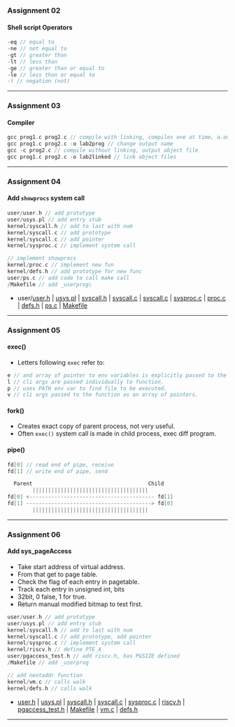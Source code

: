 ### __Assignment 02__
#### Shell script Operators
```java
-eq // equal to
-ne // not equal to
-gt // greater than
-lt // less than
-ge // greater than or equal to
-le // less than or equal to
-! // negation (not)
```
--------------------------------------------------
### __Assignment 03__
#### Compiler
```c
gcc prog1.c prog2.c // compile with linking, compiles one at time, a.out
gcc prog1.c prog2.c -o lab2prog // change output name
gcc -c prog2.c // compile without linking, output object file
gcc prog1.c prog2.c -o lab2linked // link object files
```
--------------------------------------------------
### __Assignment 04__
#### Add `showprocs` system call
```c
user/user.h // add prototype
user/usys.pl // add entry stub
kernel/syscall.h // add to last with num
kernel/syscall.c // add prototype
kernel/syscall.c // add pointer
kernel/sysproc.c // implement system call

// implement showprocs
kernel/proc.c // implement new fun
kernel/defs.h // add prototype for new func
user/ps.c // add code to call make call
/Makefile // add _userprog\
```
- user/[user.h][user_h] | [usys.pl][usys_pl] | [syscall.h][syscall_h] | [syscall.c][syscall_c] | [syscall.c][syscall_c] | [sysproc.c][sysproc_c] | [proc.c][proc_c] | [defs.h][defs_h] | [ps.c][ps_c] | [Makefile][Makefile_]

[user_h]: https://github.com/coriandar/operatingSystems/blob/main/assignments/lab4-55/xv6-riscv/user/user.h
[usys_pl]: https://github.com/coriandar/operatingSystems/blob/main/assignments/lab4-55/xv6-riscv/user/usys.pl
[syscall_h]: https://github.com/coriandar/operatingSystems/blob/main/assignments/lab4-55/xv6-riscv/kernel/syscall.h
[syscall_c]: https://github.com/coriandar/operatingSystems/blob/main/assignments/lab4-55/xv6-riscv/kernel/syscall.c
[sysproc_c]: https://github.com/coriandar/operatingSystems/blob/main/assignments/lab4-55/xv6-riscv/kernel/sysproc.c
[proc_c]: https://github.com/coriandar/operatingSystems/blob/main/assignments/lab4-55/xv6-riscv/kernel/proc.c
[defs_h]: https://github.com/coriandar/operatingSystems/blob/main/assignments/lab4-55/xv6-riscv/kernel/defs.h
[ps_c]: https://github.com/coriandar/operatingSystems/blob/main/assignments/lab4-55/xv6-riscv/user/ps.c
[Makefile_]: https://github.com/coriandar/operatingSystems/blob/main/assignments/lab4-55/xv6-riscv/Makefile
--------------------------------------------------
### __Assignment 05__
#### exec()
- Letters following `exec` refer to:
```java
e // and array of pointer to env variables is explicitly passed to the new process image.
l // cli args are passed individually to function.
p // uses PATH env var to find file to be executed.
v // cli args passed to the function as an array of pointers.
```

#### fork()
- Creates exact copy of parent process, not very useful.
- Often `exec()` system call is made in child process, exec diff program.

#### pipe()
```java
fd[0] // read end of pipe, receive
fd[1] // write end of pipe, send

  Parent                                     Child
        |||||||||||||||||||||||||||||||||||||
fd[0] <---------------------------------------- fd[1]
fd[1] ----------------------------------------> fd[0]
        |||||||||||||||||||||||||||||||||||||
```
--------------------------------------------------
### __Assignment 06__
#### Add sys_pageAccess
- Take start address of virtual address.
- From that get to page table.
- Check the flag of each entry in pagetable.
- Track each entry in unsigned int, bits
- 32bit, 0 false, 1 for true.
- Return manual modified bitmap to test first.

```c
user/user.h // add prototype
user/usys.pl // add entry stub
kernel/syscall.h // add to last with num
kernel/syscall.c // add prototype, add pointer
kernel/sysproc.c // implement system call
kernel/riscv.h // define PTE_A
user/pgaccess_test.h // add riscv.h, has PGSIZE defined
/Makefile // add _userprog

// add nextaddr function
kernel/vm.c // calls walk
kernel/defs.h // calls walk
```
- [user.h][user_h] | [usys.pl][usys_pl] | [syscall.h][syscall_h] | [syscall.c][syscall_c] | [sysproc.c][sysproc_c] | [riscv.h][riscv_h] | [pgaccess_test.h][pgaccess_test_h] | [Makefile][Makefile_] | [vm.c][vm_c] | [defs.h][defs_h]

[user_h]: https://github.com/coriandar/operatingSystems/blob/main/assignments/lab6-55/xv6-riscv/user/user.h
[usys_pl]: https://github.com/coriandar/operatingSystems/blob/main/assignments/lab6-55/xv6-riscv/user/usys.pl
[syscall_h]: https://github.com/coriandar/operatingSystems/blob/main/assignments/lab6-55/xv6-riscv/kernel/syscall.h
[syscall_c]: https://github.com/coriandar/operatingSystems/blob/main/assignments/lab6-55/xv6-riscv/kernel/syscall.c
[sysproc_c]: https://github.com/coriandar/operatingSystems/blob/main/assignments/lab6-55/xv6-riscv/kernel/sysproc.c
[riscv_h]: https://github.com/coriandar/operatingSystems/blob/main/assignments/lab6-55/xv6-riscv/kernel/riscv.h
[pgaccess_test_h]: https://github.com/coriandar/operatingSystems/blob/main/assignments/lab6-55/xv6-riscv/user/pgaccess_test.c
[Makefile_]: https://github.com/coriandar/operatingSystems/blob/main/assignments/lab6-55/xv6-riscv/Makefile
[vm_c]: https://github.com/coriandar/operatingSystems/blob/main/assignments/lab6-55/xv6-riscv/kernel/vm.c
[defs_h]: https://github.com/coriandar/operatingSystems/blob/main/assignments/lab6-55/xv6-riscv/kernel/defs.h
--------------------------------------------------
